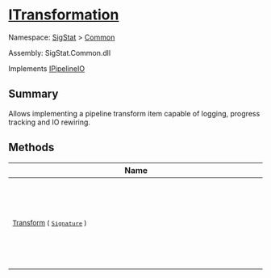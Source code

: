 # [ITransformation](./ITransformation.md)

Namespace: [SigStat]() > [Common](./README.md)

Assembly: SigStat.Common.dll

Implements [IPipelineIO](./Pipeline/IPipelineIO.md)

## Summary
Allows implementing a pipeline transform item capable of logging, progress tracking and IO rewiring.

## Methods

| Name | Summary | 
| --- | --- | 
| <div style="width:490px"><sub>[Transform](./Methods/ITransformation-100663461.md) ( [`Signature`](./Signature.md) )</sub></div>| <sub>Executes the transform on the `signature` parameter.  This function gets called by the pipeline.</sub></div>| <br>


